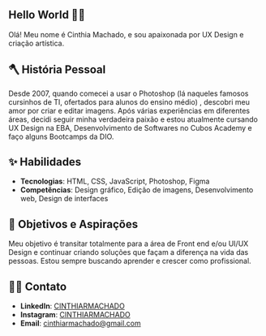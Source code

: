 ## Hello World 👋🏻
Olá! Meu nome é Cinthia Machado, e sou apaixonada por UX Design e criação artística. 

## 🪓 História Pessoal
Desde 2007, quando comecei a usar o Photoshop (lá naqueles famosos cursinhos de TI, ofertados para alunos do ensino médio) , descobri meu amor por criar e editar imagens. Após várias experiências em diferentes áreas, decidi seguir minha verdadeira paixão e estou atualmente cursando UX Design na EBA, Desenvolvimento de Softwares no Cubos Academy e faço alguns Bootcamps da DIO.

## ✨ Habilidades
- **Tecnologias**: HTML, CSS, JavaScript, Photoshop, Figma
- **Competências**: Design gráfico, Edição de imagens, Desenvolvimento web, Design de interfaces

## 🎯 Objetivos e Aspirações
Meu objetivo é transitar totalmente para a área de Front end e/ou UI/UX Design e continuar criando soluções que façam a diferença na vida das pessoas. Estou sempre buscando aprender e crescer como profissional.

## 👩🏼 Contato
- **LinkedIn**: [CINTHIARMACHADO](https://www.linkedin.com/in/cinthiarmachado/)
- **Instagram**: [CINTHIARMACHADO](https://www.instagram.com/cinthiarmachado/)
- **Email**: cinthiarmachado@gmail.com

